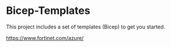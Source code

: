 # Bicep-Templates

This project includes a set of templates (Bicep) to get you started.

https://www.fortinet.com/azure/
